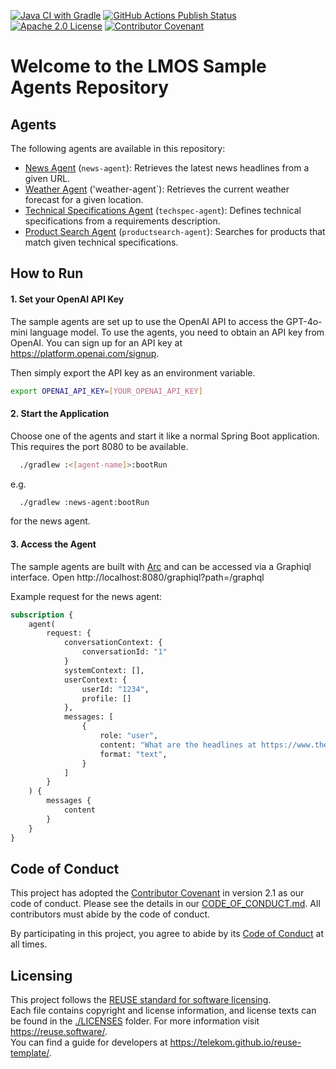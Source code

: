 <!--
SPDX-FileCopyrightText: 2024 Deutsche Telekom AG

SPDX-License-Identifier: CC0-1.0    
-->

[![Java CI with Gradle](https://github.com/lmos-ai/lmos-sample-agents/actions/workflows/gradle.yml/badge.svg)](https://github.com/lmos-ai/lmos-sample-agents/actions/workflows/gradle.yml)
[![GitHub Actions Publish Status](https://github.com/lmos-ai/lmos-sample-agents/actions/workflows/gradle-publish.yml/badge.svg?branch=main)](https://github.com/lmos-ai/lmos-sample-agents/actions/workflows/gradle-publish.yml)
[![Apache 2.0 License](https://img.shields.io/badge/license-Apache%202.0-green.svg)](https://www.apache.org/licenses/LICENSE-2.0)
[![Contributor Covenant](https://img.shields.io/badge/Contributor%20Covenant-2.1-4baaaa.svg)](CODE_OF_CONDUCT.md)

# Welcome to the LMOS Sample Agents Repository

## Agents

The following agents are available in this repository:

- [News Agent](./news-agent) (`news-agent`): Retrieves the latest news headlines from a given URL.
- [Weather Agent](./weather-agent) ('weather-agent`): Retrieves the current weather forecast for a given location.
- [Technical Specifications Agent](./techspec-agent) (`techspec-agent`): Defines technical specifications from a requirements description.
- [Product Search Agent](./productsearch-agent) (`productsearch-agent`): Searches for products that match given technical specifications.

## How to Run

#### 1. Set your OpenAI API Key

The sample agents are set up to use the OpenAI API to access the GPT-4o-mini language model. To use the agents, you need to obtain an API key from OpenAI. You can sign up for an API key at https://platform.openai.com/signup.

Then simply export the API key as an environment variable.

```bash
export OPENAI_API_KEY=[YOUR_OPENAI_API_KEY]
```

#### 2. Start the Application

Choose one of the agents and start it like a normal Spring Boot application.
This requires the port 8080 to be available.

```bash
  ./gradlew :<[agent-name]>:bootRun
```
e.g.
```bash
  ./gradlew :news-agent:bootRun
```
for the news agent.

#### 3. Access the Agent

The sample agents are built with [Arc](https://lmos-ai.github.io/arc/) and can be accessed via a Graphiql interface.
Open http://localhost:8080/graphiql?path=/graphql

Example request for the news agent:

```graphql
subscription {
    agent(
        request: {
            conversationContext: {
                conversationId: "1"
            }
            systemContext: [],
            userContext: {
                userId: "1234",
                profile: []
            },
            messages: [
                {
                    role: "user",
                    content: "What are the headlines at https://www.theregister.com/ today?",
                    format: "text",
                }
            ]
        }
    ) {
        messages {
            content
        }
    }
}
```

## Code of Conduct

This project has adopted the [Contributor Covenant](https://www.contributor-covenant.org/) in version 2.1 as our code of conduct. Please see the details in our [CODE_OF_CONDUCT.md](CODE_OF_CONDUCT.md). All contributors must abide by the code of conduct.

By participating in this project, you agree to abide by its [Code of Conduct](./CODE_OF_CONDUCT.md) at all times.

## Licensing

This project follows the [REUSE standard for software licensing](https://reuse.software/).    
Each file contains copyright and license information, and license texts can be found in the [./LICENSES](./LICENSES) folder. For more information visit https://reuse.software/.    
You can find a guide for developers at https://telekom.github.io/reuse-template/.   